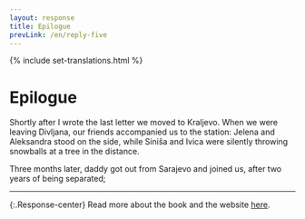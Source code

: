 ```yaml
---
layout: response
title: Epilogue
prevLink: /en/reply-five
---
```


{% include set-translations.html %}

# Epilogue

Shortly after I wrote the last letter we moved to Kraljevo. When we were leaving Divljana, our friends accompanied us to the station: Jelena and Aleksandra stood on the side, while Siniša and Ivica were silently throwing snowballs at a tree in the distance.

Three months later, daddy got out from Sarajevo and joined us, after two years of being separated;

-----

{:.Response-center}
Read more about the book and the website <a href="{{ t.aboutLink }}">here</a>.
